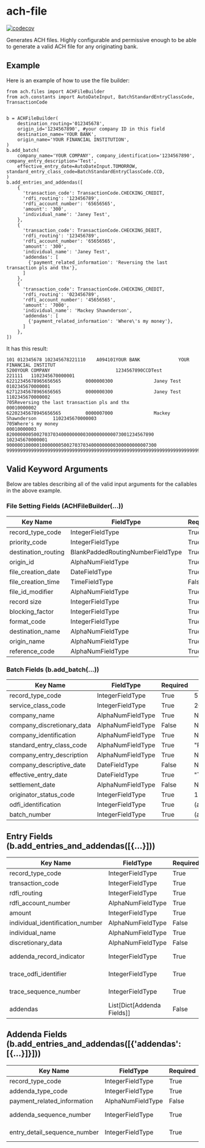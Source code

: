 # ach-file

[![codecov](https://codecov.io/github/freemish/ach-file/branch/main/graph/badge.svg?token=F9BFHNSRJV)](https://codecov.io/github/freemish/ach-file)

Generates ACH files. Highly configurable and permissive enough to be able to generate a valid ACH file for any originating bank.

## Example

Here is an example of how to use the file builder:

```
from ach.files import ACHFileBuilder
from ach.constants import AutoDateInput, BatchStandardEntryClassCode, TransactionCode


b = ACHFileBuilder(
    destination_routing='012345678',
    origin_id='1234567890', #your company ID in this field
    destination_name='YOUR BANK',
    origin_name='YOUR FINANCIAL INSTITUTION',
)
b.add_batch(
    company_name='YOUR COMPANY', company_identification='1234567890', company_entry_description='Test',
    effective_entry_date=AutoDateInput.TOMORROW, standard_entry_class_code=BatchStandardEntryClassCode.CCD,
)
b.add_entries_and_addendas([
    {
      'transaction_code': TransactionCode.CHECKING_CREDIT,
      'rdfi_routing': '123456789',
      'rdfi_account_number': '65656565',
      'amount': '300',
      'individual_name': 'Janey Test',
    },
    {
      'transaction_code': TransactionCode.CHECKING_DEBIT,
      'rdfi_routing': '123456789',
      'rdfi_account_number': '65656565',
      'amount': '300',
      'individual_name': 'Janey Test',
      'addendas': [
        {'payment_related_information': 'Reversing the last transaction pls and thx'},
      ]
    },
    {
      'transaction_code': TransactionCode.CHECKING_CREDIT,
      'rdfi_routing': '023456789',
      'rdfi_account_number': '45656565',
      'amount': '7000',
      'individual_name': 'Mackey Shawnderson',
      'addendas': [
        {'payment_related_information': 'Where\'s my money'},
      ]
    },
])
```

It has this result:

```
101 012345678 102345678221110    A094101YOUR BANK              YOUR FINANCIAL INSTITUT        
5200YOUR COMPANY                        1234567890CCDTest            221111   1102345670000001
62212345678965656565         0000000300               Janey Test              0102345670000001
62712345678965656565         0000000300               Janey Test              1102345670000002
705Reversing the last transaction pls and thx                                      00010000002
62202345678945656565         0000007000               Mackey Shawnderson      1102345670000003
705Where's my money                                                                00010000003
820000000500270370340000000003000000000073001234567890                         102345670000001
9000001000001000000050027037034000000000300000000007300                                       
9999999999999999999999999999999999999999999999999999999999999999999999999999999999999999999999

```

## Valid Keyword Arguments

Below are tables describing all of the valid input arguments for the callables in the above example.

### File Setting Fields (ACHFileBuilder(...))

| Key Name | FieldType | Required | Default |
| -------- | ---- | -------- | ------- |
|record_type_code|IntegerFieldType|True|1|
|priority_code|IntegerFieldType|True|1|
|destination_routing|BlankPaddedRoutingNumberFieldType|True|None|
|origin_id|AlphaNumFieldType|True|None|
|file_creation_date|DateFieldType|True|"NOW"|
|file_creation_time|TimeFieldType|False|None|
|file_id_modifier|AlphaNumFieldType|True|"A"|
|record size|IntegerFieldType|True|94|
|blocking_factor|IntegerFieldType|True|10|
|format_code|IntegerFieldType|True|1|
|destination_name|AlphaNumFieldType|True|None|
|origin_name|AlphaNumFieldType|True|None|
|reference_code|AlphaNumFieldType|True|""|

### Batch Fields (b.add_batch(...))

| Key Name | FieldType | Required | Default |
| -------- | ---- | -------- | ------- |
|record_type_code|IntegerFieldType|True|5|
|service_class_code|IntegerFieldType|True|200|
|company_name|AlphaNumFieldType|True|None|
|company_discretionary_data|AlphaNumFieldType|False|None|
|company_identification|AlphaNumFieldType|True|None|
|standard_entry_class_code|AlphaNumFieldType|True|"PPD"|
|company_entry_description|AlphaNumFieldType|True|None|
|company_descriptive_date|DateFieldType|False|None|
|effective_entry_date|DateFieldType|True|"TOMORROW"|
|settlement_date|AlphaNumFieldType|False|None|
|originator_status_code|IntegerFieldType|True|1|
|odfi_identification|IntegerFieldType|True|(auto-set)|
|batch_number|IntegerFieldType|True|(auto-set)|

## Entry Fields (b.add_entries_and_addendas([{...}]))

| Key Name | FieldType | Required | Default |
| -------- | ---- | -------- | ------- |
|record_type_code|IntegerFieldType|True|6|
|transaction_code|IntegerFieldType|True|None|
|rdfi_routing|IntegerFieldType|True|None|
|rdfi_account_number|AlphaNumFieldType|True|None|
|amount|IntegerFieldType|True|None|
|individual_identification_number|AlphaNumFieldType|False|None|
|individual_name|AlphaNumFieldType|True|None|
|discretionary_data|AlphaNumFieldType|False|None|
|addenda_record_indicator|IntegerFieldType|True|(auto-set)|
|trace_odfi_identifier|IntegerFieldType|True|(auto-set)|
|trace_sequence_number|IntegerFieldType|True|(auto-set)|
|addendas|List[Dict[Addenda Fields]]|False|None|

## Addenda Fields (b.add_entries_and_addendas([{'addendas': [{...}]}]))

| Key Name | FieldType | Required | Default |
| -------- | ---- | -------- | ------- |
|record_type_code|IntegerFieldType|True|7|
|addenda_type_code|IntegerFieldType|True|5|
|payment_related_information|AlphaNumFieldType|False|None|
|addenda_sequence_number|IntegerFieldType|True|(auto-set)|
|entry_detail_sequence_number|IntegerFieldType|True|(auto-set)|
